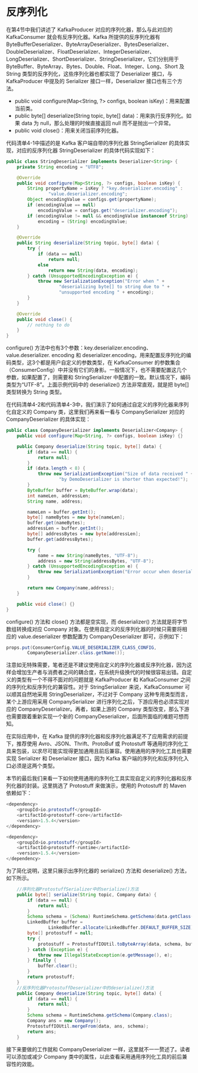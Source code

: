 # 反序列化

在第4节中我们讲述了 KafkaProducer 对应的序列化器，那么与此对应的 KafkaConsumer 就会有反序列化器。Kafka 所提供的反序列化器有 ByteBufferDeserializer、ByteArrayDeserializer、BytesDeserializer、DoubleDeserializer、FloatDeserializer、IntegerDeserializer、LongDeserializer、ShortDeserializer、StringDeserializer，它们分别用于 ByteBuffer、ByteArray、Bytes、Double、Float、Integer、Long、Short 及 String 类型的反序列化，这些序列化器也都实现了 Deserializer 接口，与 KafkaProducer 中提及的 Serializer 接口一样，Deserializer 接口也有三个方法。

 - public void configure(Map<String, ?> configs, boolean isKey)：用来配置当前类。
 - public byte[] deserialize(String topic, byte[] data)：用来执行反序列化。如果 data 为 null，那么处理的时候直接返回 null 而不是抛出一个异常。
 - public void close()：用来关闭当前序列化器。
  
 
代码清单4-1中描述的是 Kafka 客户端自带的序列化器 StringSerializer 的具体实现，对应的反序列化器 StringDeserializer 的具体代码实现如下：

```java
public class StringDeserializer implements Deserializer<String> {
    private String encoding = "UTF8";

    @Override
    public void configure(Map<String, ?> configs, boolean isKey) {
        String propertyName = isKey ? "key.deserializer.encoding" :
                "value.deserializer.encoding";
        Object encodingValue = configs.get(propertyName);
        if (encodingValue == null)
            encodingValue = configs.get("deserializer.encoding");
        if (encodingValue != null && encodingValue instanceof String)
            encoding = (String) encodingValue;
    }

    @Override
    public String deserialize(String topic, byte[] data) {
        try {
            if (data == null)
                return null;
            else
                return new String(data, encoding);
        } catch (UnsupportedEncodingException e) {
            throw new SerializationException("Error when " +
                    "deserializing byte[] to string due to " +
                    "unsupported encoding " + encoding);
        }
    }

    @Override
    public void close() {
        // nothing to do
    }
}
```

configure() 方法中也有3个参数：key.deserializer.encoding、value.deserializer. encoding 和 deserializer.encoding，用来配置反序列化的编码类型，这3个都是用户自定义的参数类型，在 KafkaConsumer 的参数集合（ConsumerConfig）中并没有它们的身影。一般情况下，也不需要配置这几个参数，如果配置了，则需要和 StringSerializer 中配置的一致。默认情况下，编码类型为“UTF-8”。上面示例代码中的 deserialize() 方法非常直观，就是把 byte[] 类型转换为 String 类型。

在代码清单4-2和代码清单4-3中，我们演示了如何通过自定义的序列化器来序列化自定义的 Company 类，这里我们再来看一看与 CompanySerializer 对应的 CompanyDeserializer 的具体实现：

```java
public class CompanyDeserializer implements Deserializer<Company> {
    public void configure(Map<String, ?> configs, boolean isKey) {}

    public Company deserialize(String topic, byte[] data) {
        if (data == null) {
            return null;
        }
        if (data.length < 8) {
            throw new SerializationException("Size of data received " +
                    "by DemoDeserializer is shorter than expected!");
        }
        ByteBuffer buffer = ByteBuffer.wrap(data);
        int nameLen, addressLen;
        String name, address;

        nameLen = buffer.getInt();
        byte[] nameBytes = new byte[nameLen];
        buffer.get(nameBytes);
        addressLen = buffer.getInt();
        byte[] addressBytes = new byte[addressLen];
        buffer.get(addressBytes);

        try {
            name = new String(nameBytes, "UTF-8");
            address = new String(addressBytes, "UTF-8");
        } catch (UnsupportedEncodingException e) {
            throw new SerializationException("Error occur when deserializing!");
        }

        return new Company(name,address);
    }

    public void close() {}
}
```

configure() 方法和 close() 方法都是空实现，而 deserializer() 方法就是将字节数组转换成对应 Company 对象。在使用自定义的反序列化器的时候只需要将相应的 value.deserializer 参数配置为 CompanyDeserializer 即可，示例如下：

```java
props.put(ConsumerConfig.VALUE_DESERIALIZER_CLASS_CONFIG,
        CompanyDeserializer.class.getName());
```

注意如无特殊需要，笔者还是不建议使用自定义的序列化器或反序列化器，因为这样会增加生产者与消费者之间的耦合度，在系统升级换代的时候很容易出错。自定义的类型有一个不得不面对的问题就是 KafkaProducer 和 KafkaConsumer 之间的序列化和反序列化的兼容性。对于 StringSerializer 来说，KafkaConsumer 可以顺其自然地采用 StringDeserializer，不过对于 Company 这种专用类型而言，某个上游应用采用 CompanySerializer 进行序列化之后，下游应用也必须实现对应的 CompanyDeserializer。再者，如果上游的 Company 类型改变，那么下游也需要跟着重新实现一个新的 CompanyDeserializer，后面所面临的难题可想而知。

在实际应用中，在 Kafka 提供的序列化器和反序列化器满足不了应用需求的前提下，推荐使用 Avro、JSON、Thrift、ProtoBuf 或 Protostuff 等通用的序列化工具来包装，以求尽可能实现得更加通用且前后兼容。使用通用的序列化工具也需要实现 Serializer 和 Deserializer 接口，因为 Kafka 客户端的序列化和反序列化入口必须是这两个类型。

本节的最后我们来看一下如何使用通用的序列化工具实现自定义的序列化器和反序列化器的封装。这里挑选了 Protostuff 来做演示，使用的 Protostuff 的 Maven 依赖如下：
```java
<dependency>
    <groupId>io.protostuff</groupId>
    <artifactId>protostuff-core</artifactId>
    <version>1.5.4</version>
</dependency>

<dependency>
    <groupId>io.protostuff</groupId>
    <artifactId>protostuff-runtime</artifactId>
    <version>1.5.4</version>
</dependency>
```

为了简化说明，这里只展示出序列化器的 serialize() 方法和 deserialize() 方法，如下所示。

```java
    //序列化器ProtostuffSerializer中的serialize()方法
    public byte[] serialize(String topic, Company data) {
        if (data == null) {
            return null;
        }
        Schema schema = (Schema) RuntimeSchema.getSchema(data.getClass());
        LinkedBuffer buffer = 
                LinkedBuffer.allocate(LinkedBuffer.DEFAULT_BUFFER_SIZE);
        byte[] protostuff = null;
        try {
            protostuff = ProtostuffIOUtil.toByteArray(data, schema, buffer);
        } catch (Exception e) {
            throw new IllegalStateException(e.getMessage(), e);
        } finally {
            buffer.clear();
        }
        return protostuff;
    }
    //反序列化器ProtostuffDeserializer中的deserialize()方法
    public Company deserialize(String topic, byte[] data) {
        if (data == null) {
            return null;
        }
        Schema schema = RuntimeSchema.getSchema(Company.class);
        Company ans = new Company();
        ProtostuffIOUtil.mergeFrom(data, ans, schema);
        return ans;
    }
```
接下来要做的工作就和 CompanyDeserializer 一样，这里就不一一赘述了。读者可以添加或减少 Company 类中的属性，以此查看采用通用序列化工具的前后兼容性的效能。
